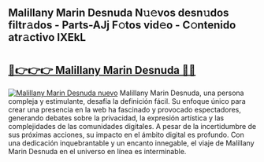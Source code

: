 ## Malillany Marin Desnuda N𝚞𝚎vos desn𝚞dos filtr𝚊dos - Parts-AJj F𝚘tos vid𝚎o - C𝚘ntenido atr𝚊ctivo IXEkL

# <h2><a href="http://mbbqyf8.tromn.icu/?c=Malillany+Marin+Desnuda">🔗👉👉👉 Malillany Marin Desnuda 🔗🔗</a></h2>

[![Malillany Marin Desnuda nuevo](https://i.imgur.com/pEAQMta.gif)](http://mbbqyf8.tromn.icu/?c=Malillany+Marin+Desnuda)
Malillany Marin Desnuda, una persona compleja y estimulante, desafía la definición fácil. Su enfoque único para crear una presencia en la web ha fascinado y provocado espectadores, generando debates sobre la privacidad, la expresión artística y las complejidades de las comunidades digitales. A pesar de la incertidumbre de sus próximas acciones, su impacto en el ámbito digital es profundo. Con una dedicación inquebrantable y un encanto innegable, el viaje de Malillany Marin Desnuda en el universo en línea es interminable.
